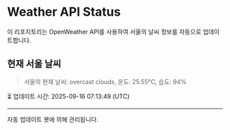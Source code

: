 
# Weather API Status

이 리포지토리는 OpenWeather API를 사용하여 서울의 날씨 정보를 자동으로 업데이트합니다.

## 현재 서울 날씨
> 서울의 현재 날씨: overcast clouds, 온도: 25.55°C, 습도: 94%

⏳ 업데이트 시간: 2025-09-16 07:13:49 (UTC)

---
자동 업데이트 봇에 의해 관리됩니다.
